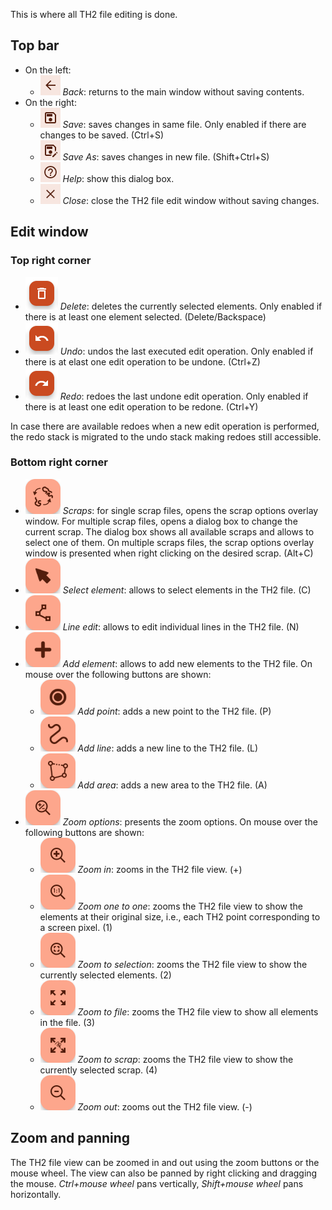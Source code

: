This is where all TH2 file editing is done.

## Top bar
* On the left:
    * ![Back icon](assets/help/images/iconBack.png "Back")  _Back_: returns to the main window without saving contents.
* On the right:
  *  ![Save icon](assets/help/images/iconSave.png "Save")  _Save_: saves changes in same file. Only enabled if there are changes to be saved. (Ctrl+S)
  *  ![Save As icon](assets/help/images/iconSaveAs.png "Save As")  _Save As_: saves changes in new file. (Shift+Ctrl+S)
  * ![Help icon](assets/help/images/iconHelp.png "Help") _Help_: show this dialog box.
  * ![Close icon](assets/help/images/iconClose.png "Close") _Close_: close the TH2 file edit window without saving changes.

## Edit window

### Top right corner
* ![Delete button](assets/help/images/buttonDelete.png "Delete")  _Delete_: deletes the currently selected elements. Only enabled if there is at least one element selected. (Delete/Backspace)
* ![Undo button](assets/help/images/buttonUndo.png "Undo")  _Undo_: undos the last executed edit operation. Only enabled if there is at elast one edit operation to be undone. (Ctrl+Z)
* ![Redo button](assets/help/images/buttonRedo.png "Redo")  _Redo_: redoes the last undone edit operation. Only enabled if there is at least one edit operation to be redone. (Ctrl+Y)

In case there are available redoes when a new edit operation is performed, the redo stack is migrated to the undo stack making redoes still accessible.

### Bottom right corner
* ![Scraps button](assets/help/images/buttonScraps.png "Scraps")  _Scraps_: for single scrap files, opens the scrap options overlay window. For multiple scrap files, opens a dialog box to change the current scrap. The dialog box shows all available scraps and allows to select one of them. On multiple scraps files, the scrap options overlay window is presented when right clicking on the desired scrap. (Alt+C)
* ![Select element button](assets/help/images/buttonSelectElement.png "Select element")  _Select element_: allows to select elements in the TH2 file. (C)
* ![Line edit button](assets/help/images/buttonLineEdit.png "Line edit")  _Line edit_: allows to edit individual lines in the TH2 file. (N)
* ![Add element button](assets/help/images/buttonAddElement.png "Add element")  _Add element_: allows to add new elements to the TH2 file. On mouse over the following buttons are shown:
  * ![Add point button](assets/help/images/buttonAddPoint.png "Add point")  _Add point_: adds a new point to the TH2 file. (P)
  * ![Add line button](assets/help/images/buttonAddLine.png "Add line")  _Add line_: adds a new line to the TH2 file. (L)
  * ![Add area button](assets/help/images/buttonAddArea.png "Add area")  _Add area_: adds a new area to the TH2 file. (A)
* ![Zoom options button](assets/help/images/buttonZoomOptions.png "Zoom options")  _Zoom options_: presents the zoom options. On mouse over the following buttons are shown:
  * ![Zoom in button](assets/help/images/buttonZoomIn.png "Zoom in")  _Zoom in_: zooms in the TH2 file view. (+)
  * ![Zoom One to One button](assets/help/images/buttonZoomOneToOne.png "Zoom one to one")  _Zoom one to one_: zooms the TH2 file view to show the elements at their original size, i.e., each TH2 point corresponding to a screen pixel. (1)
  * ![Zoom to selection button](assets/help/images/buttonZoomSelection.png "Zoom to selection")  _Zoom to selection_: zooms the TH2 file view to show the currently selected elements. (2)
  * ![Zoom to file button](assets/help/images/buttonZoomFile.png "Zoom to file")  _Zoom to file_: zooms the TH2 file view to show all elements in the file. (3)
  * ![Zoom to scrap button](assets/help/images/buttonZoomScrap.png "Zoom to scrap")  _Zoom to scrap_: zooms the TH2 file view to show the currently selected scrap. (4)
  * ![Zoom out button](assets/help/images/buttonZoomOut.png "Zoom out")  _Zoom out_: zooms out the TH2 file view. (-)

## Zoom and panning
The TH2 file view can be zoomed in and out using the zoom buttons or the mouse wheel.
The view can also be panned by right clicking and dragging the mouse.
_Ctrl+mouse wheel_ pans vertically, _Shift+mouse wheel_ pans horizontally.
